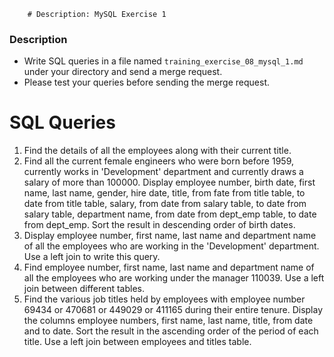         # Description: MySQL Exercise 1

### Description
* Write SQL queries in a file named `training_exercise_08_mysql_1.md` under your directory and send a merge 
  request. 
* Please test your queries before sending the merge request.

# SQL Queries
1. Find the details of all the employees along with their current title. 
2. Find all the current female engineers who were born before 1959, currently works in 'Development' department and 
   currently draws a salary of more than 100000. Display employee number, birth date, first name, last name, gender, 
   hire date, title, from fate from title table, to date from title table, salary, from date from salary table, to date 
   from salary table, department name, from date from dept_emp table, to date from dept_emp. Sort the result in 
   descending order of birth dates.
3. Display employee number, first name, last name and department name of all the employees who are working in the 
   'Development' department. Use a left join to write this query.
4. Find employee number, first name, last name and department name of all the employees who are working under the 
   manager 110039. Use a left join between different tables.
5. Find the various job titles held by employees with employee number 69434 or 470681 or 449029 or 411165 during their 
   entire tenure. Display the columns employee numbers, first name, last name, title, from date and to date. Sort the 
   result in the ascending order of the period of each title. Use a left join between employees and titles table.
